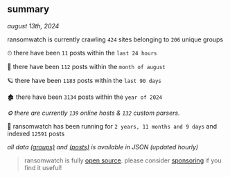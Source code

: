 
## summary
_august 13th, 2024_

ransomwatch is currently crawling `424` sites belonging to `206` unique groups

⏲ there have been `11` posts within the `last 24 hours`

🦈 there have been `112` posts within the `month of august`

🪐 there have been `1183` posts within the `last 90 days`

🏚 there have been `3134` posts within the `year of 2024`

_⚙️ there are currently `139` online hosts & `132` custom parsers._

🦕 ransomwatch has been running for `2 years, 11 months and 9 days` and indexed `12591` posts

_all data  [(groups)](http://ransomwhat.telemetry.ltd/groups) and [(posts)](http://ransomwhat.telemetry.ltd/posts) is available in JSON (updated hourly)_

> ransomwatch is fully [open source](https://github.com/joshhighet/ransomwatch#ransomwatch--). please consider [sponsoring](https://github.com/sponsors/joshhighet) if you find it useful!
